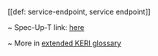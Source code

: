 [[def: service-endpoint, service endpoint]]

~ Spec-Up-T link: <a href='https://weboftrust.github.io/WOT-terms/docs/glossary/service-endpoint'>here</a>

~ More in <a href="https://weboftrust.github.io/WOT-terms/docs/glossary/service-endpoint">extended KERI glossary</a>
